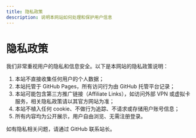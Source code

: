 ```yaml
---
title: 隐私政策
description: 说明本网站如何处理和保护用户信息
---
```


# 隐私政策

我们非常重视用户的隐私和信息安全。以下是本网站的隐私政策说明：

1. 本站不直接收集任何用户的个人数据；
2. 本站托管于 GitHub Pages，所有访问行为由 GitHub 托管平台记录；
3. 本站可能包含第三方推广链接（Affiliate Links），如访问外部 VPN 或虚拟卡服务，相关隐私政策请以其官方网站为准；
4. 本站不植入任何 cookie、不做行为追踪、不请求或存储用户账号信息；
5. 所有内容均为公开展示，用户自由浏览、无需注册登录。

如有隐私相关问题，请通过 GitHub 联系站长。
